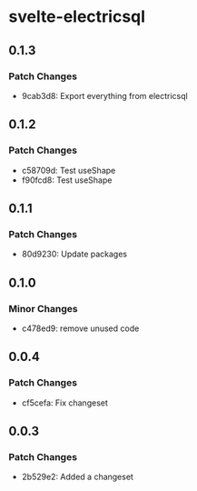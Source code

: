 # svelte-electricsql

## 0.1.3

### Patch Changes

- 9cab3d8: Export everything from electricsql

## 0.1.2

### Patch Changes

- c58709d: Test useShape
- f90fcd8: Test useShape

## 0.1.1

### Patch Changes

- 80d9230: Update packages

## 0.1.0

### Minor Changes

- c478ed9: remove unused code

## 0.0.4

### Patch Changes

- cf5cefa: Fix changeset

## 0.0.3

### Patch Changes

- 2b529e2: Added a changeset
